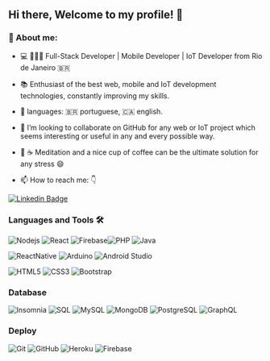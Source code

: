 
## Hi there, Welcome to my profile! 👋
### 🤔 About me:

   - :computer: 👨🏻‍💻 Full-Stack Developer | Mobile Developer | IoT Developer from Rio de Janeiro :brazil:
- 📚 Enthusiast of the best web, mobile and IoT development technologies, constantly improving my skills.
- 💬  languages: 🇧🇷 portuguese, 🇨🇦 english.
- 👯 I’m looking to collaborate on GitHub for any web or IoT project which seems interesting or useful in any and every possible way.
- 🧘 ☕  Meditation and a nice cup of coffee can be the ultimate solution for any stress 😄


- 📫 How to reach me: 👇 

[      ![Linkedin Badge](https://img.shields.io/badge/-LinkedIn-blue?style=flat-square&logo=Linkedin&logoColor=white&link=https://www.linkedin.com/in/paloma-passos-2167a5105/)](https://www.linkedin.com/in/paloma-passos-2167a5105/) 


### Languages and Tools 🛠 
![Nodejs](https://img.shields.io/badge/-Nodejs-339933?style=flat-square&logo=Node.js&logoColor=ffffff) ![React](https://img.shields.io/badge/-React-%23282C34?style=flat-square&logo=react) ![Firebase](https://img.shields.io/badge/-Firebase-FFCA28?style=flat-square&logo=firebase&logoColor=ffffff)![PHP](https://img.shields.io/badge/PHP-777BB4?style=for-the-badge&logo=php&logoColor=white) ![Java](http://img.shields.io/badge/-Java-5B4638?style=flat-square&logo=java&logoColor=ffffff)

![ReactNative](https://img.shields.io/badge/-ReactNative-61DAFB?logo=react&logoColor=white&style=flat) ![Arduino](https://img.shields.io/badge/-Arduino-black?style=flat-square&logo=Arduino&link=) ![Android Studio](http://img.shields.io/badge/-Android%20Studio-3DDC84?style=flat-square&logo=android-studio&logoColor=ffffff)

![HTML5](https://img.shields.io/badge/-HTML5-%23E44D27?style=flat-square&logo=html5&logoColor=ffffff) ![CSS3](https://img.shields.io/badge/-CSS3-%231572B6?style=flat-square&logo=css3) ![Bootstrap](https://img.shields.io/badge/-Bootstrap-563D7C?style=flat-square&logo=Bootstrap) 
    
### Database 
![Insomnia](https://img.shields.io/badge/-insomnia-5849BE?logo=insomnia) ![SQL](https://img.shields.io/badge/-SQL-000000?style=flat&logo=postgresql) ![MySQL](https://img.shields.io/badge/-MySQL-black?style=flat-square&logo=mysql) ![MongoDB](https://img.shields.io/badge/-MongoDB-black?style=flat-square&logo=mongodb) ![PostgreSQL](https://img.shields.io/badge/-PostgreSQL-336791?style=flat-square&logo=postgresql) ![GraphQL](https://img.shields.io/badge/-GraphQL-E10098?style=flat-square&logo=graphql&link=)

### Deploy
![Git](https://img.shields.io/badge/-Git-black?style=flat-square&logo=git) ![GitHub](https://img.shields.io/badge/-GitHub-181717?style=flat-square&logo=github) ![Heroku](https://img.shields.io/badge/-Heroku-430098?style=flat-square&logo=heroku) ![Firebase](https://img.shields.io/badge/-Firebase-FFCA28?style=flat-square&logo=firebase&logoColor=ffffff)
